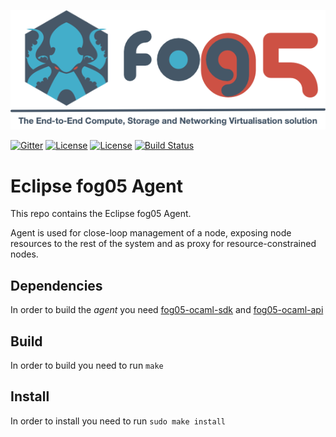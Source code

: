 ![fog05 banner](https://raw.githubusercontent.com/eclipse-fog05/fog05/master/logo_h.png)

[![Gitter](https://badges.gitter.im/atolab/fog05.svg)](https://gitter.im/atolab/fog05?utm_source=badge&utm_medium=badge&utm_campaign=pr-badge)
[![License](https://img.shields.io/badge/License-EPL%202.0-blue)](https://choosealicense.com/licenses/epl-2.0/)
[![License](https://img.shields.io/badge/License-Apache%202.0-blue.svg)](https://opensource.org/licenses/Apache-2.0)
[![Build Status](https://travis-ci.com/eclipse-fog05/agent.svg?branch=master)](https://travis-ci.com/eclipse-fog05/agent)


# Eclipse fog05 Agent

This repo contains the Eclipse fog05 Agent.

Agent is used for close-loop management of a node, exposing node resources to the rest of the system and as proxy for resource-constrained nodes.

## Dependencies

In order to build the *agent* you need [fog05-ocaml-sdk](http://github.com/eclipse-fog05/sdk-ocaml) and [fog05-ocaml-api](http://github.com/eclipse-fog05/api-ocaml)

## Build

In order to build you need to run `make`

## Install

In order to install you need to run `sudo make install`

